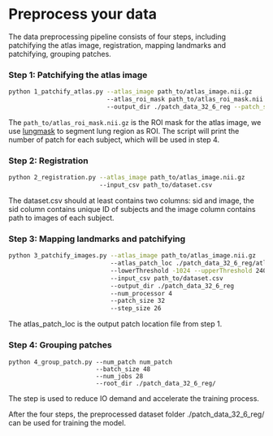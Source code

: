 # Preprocess your data

The data preprocessing pipeline consists of four steps, including patchifying the atlas image, registration, mapping landmarks and patchifying, grouping patches.

### Step 1: Patchifying the atlas image
```bash
python 1_patchify_atlas.py --atlas_image path_to/atlas_image.nii.gz 
                           --atlas_roi_mask path_to/atlas_roi_mask.nii.gz
                           --output_dir ./patch_data_32_6_reg --patch_size 32 --step_size 26 
```
The `path_to/atlas_roi_mask.nii.gz` is the ROI mask for the atlas image, we use [lungmask](https://github.com/JoHof/lungmask) to segment lung region as ROI.
The script will print the number of patch for each subject, which will be used in step 4.

### Step 2: Registration
```bash
python 2_registration.py --atlas_image path_to/atlas_image.nii.gz
                         --input_csv path_to/dataset.csv
```
The dataset.csv should at least contains two columns: sid and image, the sid column contains unique ID of subjects and the image column contains path to images of each subject.

### Step 3: Mapping landmarks and patchifying
```bash
python 3_patchify_images.py --atlas_image path_to/atlas_image.nii.gz
                            --atlas_patch_loc ./patch_data_32_6_reg/atlas_patch_loc.npy
                            --lowerThreshold -1024 --upperThreshold 240
                            --input_csv path_to/dataset.csv
                            --output_dir ./patch_data_32_6_reg
                            --num_processor 4
                            --patch_size 32
                            --step_size 26
```
The atlas\_patch\_loc is the output patch location file from step 1.

### Step 4: Grouping patches
```
python 4_group_patch.py --num_patch num_patch
                        --batch_size 48
                        --num_jobs 28
                        --root_dir ./patch_data_32_6_reg/
```
The step is used to reduce IO demand and accelerate the training process.

After the four steps, the preprocessed dataset folder ./patch\_data\_32\_6\_reg/ can be used for training the model.
